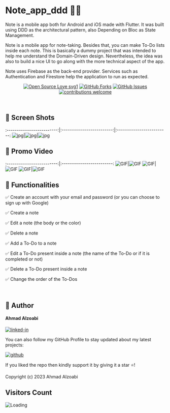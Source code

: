 # Note_app_ddd 📝📒

Note is a mobile app both for Android and iOS made with Flutter. It was built using DDD as the architectural pattern, also Depending on Bloc as State Management.

Note is a mobile app for note-taking. Besides that, you can make To-Do lists inside each note. This is basically a dummy project that was intended to help me understand the Domain-Driven design. Nevertheless, the idea was also to build a nice UI to go along with the more technical aspect of the app.

Note uses Firebase as the back-end provider. Services such as Authentication and Firestore help the application to run as expected.

<div align="center">

[![Open Source Love svg1](https://badges.frapsoft.com/os/v1/open-source.svg?v=103)](#)
[![GitHub Forks](https://img.shields.io/github/forks/saadhaxxan/Car_Game_Python_Pygame.svg?style=social&label=Fork&maxAge=2592000)](https://github.com/a7madZ3Dev/Note_app_ddd/fork)
[![GitHub Issues](https://img.shields.io/github/issues/saadhaxxan/Car_Game_Python_Pygame.svg?style=flat&label=Issues&maxAge=2592000)](https://github.com/a7madZ3Dev/Note_app_ddd/issues)
[![contributions welcome](https://img.shields.io/badge/contributions-welcome-brightgreen.svg?style=flat&label=Contributions&colorA=red&colorB=black	)](#)

</div>

<br>

## 📱 Screen Shots 

:-------------------------:|:-------------------------:|:-------------------------:
<img alt="jpg" src="preview/view_1.jpg" />|<img alt="jpg" src="preview/view_2.jpg" />|<img alt="jpg" src="preview/view_3.jpg" /> 



## 🎥 Promo Video

:-------------------------:|:-------------------------:
<img alt="GIF" src="preview/demo_1.gif" />|<img alt="GIF" src="preview/demo_2.gif" />
<img alt="GIF" src="preview/demo_3.gif" />|<img alt="GIF" src="preview/demo_4.gif" />
<img alt="GIF" src="preview/demo_5.gif" />|<img alt="GIF" src="preview/demo_.gif" />

## 🎯 Functionalities

✅ Create an account with your email and password (or you can choose to sign up with Google)

✅ Create a note

✅ Edit a note (the body or the color)

✅ Delete a note

✅ Add a To-Do to a note

✅ Edit a To-Do present inside a note (the name of the To-Do or if it is completed or not)

✅ Delete a To-Do present inside a note

✅ Change the order of the To-Dos

<br>

## 🧑 Author

#### Ahmad Alzoabi
[![linked-in](https://img.shields.io/badge/Linked_In-0077B5?style=for-the-badge&logo=LinkedIn&logoColor=white)](https://www.linkedin.com/in/ahmad-alzoabi-0623a8233/)

You can also follow my GitHub Profile to stay updated about my latest projects:

[![github](https://img.shields.io/badge/GitHub-000000?style=for-the-badge&logo=GitHub&logoColor=white)](https://github.com/a7madZ3Dev)

If you liked the repo then kindly support it by giving it a star ⭐!

Copyright (c) 2023 Ahmad Alzoabi

## Visitors Count

<img align="left" src = "https://profile-counter.glitch.me/Note_app_ddd/count.svg" alt ="Loading">

